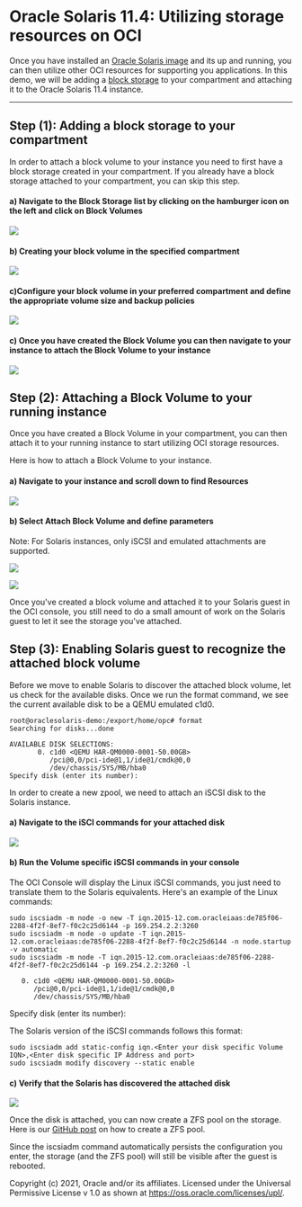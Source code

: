 

# Oracle Solaris 11.4: Utilizing storage resources on OCI

Once you have installed an [Oracle Solaris image](https://docs.oracle.com/en-us/iaas/Content/Block/Concepts/blockstarthere.htm) and its up and running, you can then utilize other OCI resources for supporting you applications. In this demo, we will be adding a [block storage](https://docs.oracle.com/en-us/iaas/Content/Block/Concepts/blockstarthere.htm) to your compartment and attaching it to the Oracle Solaris 11.4 instance. 

------

## Step (1): Adding a block storage to your compartment 

In order to attach a block volume to your instance you need to first have a block storage created in your compartment. If you already have a block storage attached to your compartment, you can skip this step.



#### a) Navigate to the Block Storage list by clicking on the hamburger icon on the left and click on Block Volumes

![](Images/OCI_attach_block_storage.png)



#### b) Creating your block volume in the specified compartment

![](Images/OCI_create_block_volume.png)



#### c)Configure your block volume in your preferred compartment and define the appropriate volume size and backup policies

![](Images/OCI_define_block_storage.png)



#### c) Once you have created the Block Volume you can then navigate to your instance to attach the Block Volume to your instance

![](Images/OCI_attached_block_volume_compartment.png)





## Step (2): Attaching a Block Volume to your running instance

Once you have created a Block Volume in your compartment, you can then attach it to your running instance to start utilizing OCI storage resources.

Here is how to attach a Block Volume to your instance.

#### a) Navigate to your instance and scroll down to find Resources

![](Images/OCI_attach_block_volume.png)



#### b) Select Attach Block Volume and define parameters

Note: For Solaris instances, only iSCSI and emulated attachments are supported.

![](Images/OCI_attach_block_volume_instance.png)





![](Images/OCI_attaching_block_volume.png)





Once you've created a block volume and attached it to your Solaris guest in the OCI console, you still need to do a small amount of work on the Solaris guest to let it see the storage you've attached.



## Step (3): Enabling Solaris guest to recognize the attached block volume

Before we move to enable Solaris to discover the attached block volume, let us check for the available disks. Once we run the format command, we see the current available disk to be a QEMU emulated c1d0.

```
root@oraclesolaris-demo:/export/home/opc# format
Searching for disks...done

AVAILABLE DISK SELECTIONS:
       0. c1d0 <QEMU HAR-QM0000-0001-50.00GB>
          /pci@0,0/pci-ide@1,1/ide@1/cmdk@0,0
          /dev/chassis/SYS/MB/hba0
Specify disk (enter its number): 
```

In order to create a new zpool, we need to attach an iSCSI disk to the Solaris instance. 

#### a) Navigate to the iSCI commands for your attached disk

![](Images/OCI_block_volume_iSCSICommands.png)



#### b) Run the Volume specific iSCSI commands in your console

The OCI Console will display the Linux iSCSI commands, you just need to translate them to the Solaris equivalents. Here's an example of the Linux commands:

```
sudo iscsiadm -m node -o new -T iqn.2015-12.com.oracleiaas:de785f06-2288-4f2f-8ef7-f0c2c25d6144 -p 169.254.2.2:3260
sudo iscsiadm -m node -o update -T iqn.2015-12.com.oracleiaas:de785f06-2288-4f2f-8ef7-f0c2c25d6144 -n node.startup -v automatic
sudo iscsiadm -m node -T iqn.2015-12.com.oracleiaas:de785f06-2288-4f2f-8ef7-f0c2c25d6144 -p 169.254.2.2:3260 -l
```

       0. c1d0 <QEMU HAR-QM0000-0001-50.00GB>
          /pci@0,0/pci-ide@1,1/ide@1/cmdk@0,0
          /dev/chassis/SYS/MB/hba0
Specify disk (enter its number): 

The Solaris version of the iSCSI commands follows this format:

```
sudo iscsiadm add static-config iqn.<Enter your disk specific Volume IQN>,<Enter disk specific IP Address and port>
sudo iscsiadm modify discovery --static enable
```



#### c) Verify that the Solaris has discovered the attached disk

![](Images/OCI_attach_disk.png)



Once the disk is attached, you can now create a ZFS pool on the storage. Here is our [GitHub post](https://github.com/oracle/oraclesolaris-contrib/blob/master/Blog_Supplements/Threshold_FMA_Alerts/StatsStore_threshold_alerts.md) on how to create a ZFS pool.

Since the iscsiadm command automatically persists the configuration you enter, the storage (and the ZFS pool) will still be visible after the guest is rebooted.





Copyright (c) 2021, Oracle and/or its affiliates. Licensed under the Universal Permissive License v 1.0 as shown at https://oss.oracle.com/licenses/upl/.